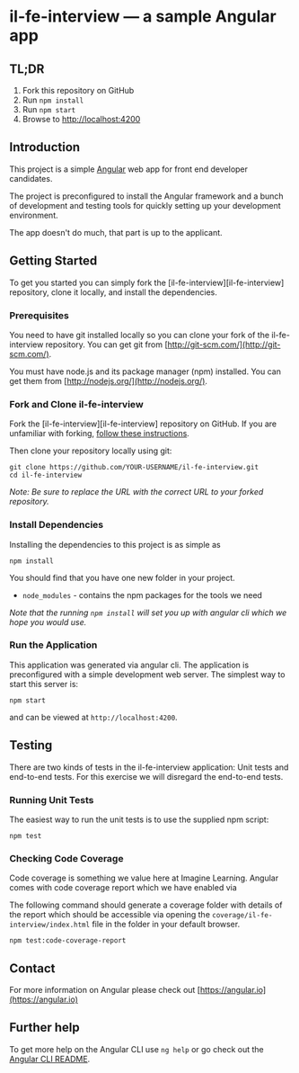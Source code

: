 # il-fe-interview — a sample Angular app

## TL;DR

1. Fork this repository on GitHub
2. Run `npm install`
3. Run `npm start`
4. Browse to [http://localhost:4200](http://localhost:4200/)

## Introduction

This project is a simple [Angular](https://angular.io) web app for front end developer candidates.

The project is preconfigured to install the Angular framework and a bunch of development and testing tools
for quickly setting up your development environment.

The app doesn't do much, that part is up to the applicant.

## Getting Started

To get you started you can simply fork the [il-fe-interview][il-fe-interview] repository, clone it locally, and install the dependencies.

### Prerequisites

You need to have git installed locally so you can clone your fork of the il-fe-interview repository. You can get git from
[http://git-scm.com/](http://git-scm.com/).

You must have node.js and its package manager (npm) installed.  You can get them from [http://nodejs.org/](http://nodejs.org/).

### Fork and Clone il-fe-interview

Fork the [il-fe-interview][il-fe-interview] repository on GitHub.
If you are unfamiliar with forking, [follow these instructions](http://lmgtfy.com/?q=how+to+fork+a+repo+in+github).

Then clone your repository locally using git:

```
git clone https://github.com/YOUR-USERNAME/il-fe-interview.git
cd il-fe-interview
```

*Note: Be sure to replace the URL with the correct URL to your forked repository.*

### Install Dependencies

Installing the dependencies to this project is as simple as 

```
npm install
```

You should find that you have one new folder in your project.

* `node_modules` - contains the npm packages for the tools we need

*Note that the running `npm install` will set you up with angular cli which we hope you would use.*

### Run the Application

This application was generated via angular cli.  The application is preconfigured with a simple development web server.  The simplest way to start
this server is:

```
npm start
```

and can be viewed at `http://localhost:4200`.

## Testing

There are two kinds of tests in the il-fe-interview application: Unit tests and end-to-end tests.  For this exercise we will disregard the end-to-end tests.

### Running Unit Tests

The easiest way to run the unit tests is to use the supplied npm script:

```
npm test
```

### Checking Code Coverage

Code coverage is something we value here at Imagine Learning.  Angular comes with code coverage report which we have enabled via

The following command should generate a coverage folder with details of the report which should be accessible via opening the `coverage/il-fe-interview/index.html` file in the folder in your default browser.

```
npm test:code-coverage-report
```

## Contact

For more information on Angular please check out [https://angular.io](https://angular.io)

## Further help

To get more help on the Angular CLI use `ng help` or go check out the [Angular CLI README](https://github.com/angular/angular-cli/blob/master/README.md).
